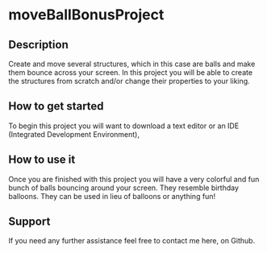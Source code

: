 # moveBallBonusProject
## Description
Create and move several structures, which in this case are balls and make them bounce across your screen. In this project you will be able to create the structures from scratch and/or change their properties to your liking. 
## How to get started
To begin this project you will want to download a text editor or an IDE (Integrated Development Environment),
## How to use it
Once you are finished with this project you will have a very colorful and fun bunch of balls bouncing around your screen. They resemble birthday balloons. They can be used in lieu of balloons or anything fun!
## Support
If you need any further assistance feel free to contact me here, on Github.
